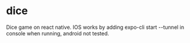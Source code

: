 # dice
Dice game on react native. IOS works by adding expo-cli start --tunnel in console when running, android not tested.

